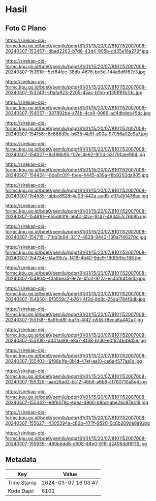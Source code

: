 # Hasil

## Foto C Plano

https://sirekap-obj-formc.kpu.go.id/bde0/pemilu/pdpr/81/01/15/20/07/8101152007008-20240307-153457--dbad2263-b7d6-43d4-905b-dd35e16a273f.jpg

https://sirekap-obj-formc.kpu.go.id/bde0/pemilu/pdpr/81/01/15/20/07/8101152007008-20240307-153610--5ef64fec-38db-4676-be5d-144a6d6f67c3.jpg

https://sirekap-obj-formc.kpu.go.id/bde0/pemilu/pdpr/81/01/15/20/07/8101152007008-20240307-153743--d1afa923-2205-45ac-b1bb-e139ff81b7dc.jpg

https://sirekap-obj-formc.kpu.go.id/bde0/pemilu/pdpr/81/01/15/20/07/8101152007008-20240307-154057--987892be-a74b-4ce9-9066-ad4dbdeb45dc.jpg

https://sirekap-obj-formc.kpu.go.id/bde0/pemilu/pdpr/81/01/15/20/07/8101152007008-20240307-154158--8c686d9c-b635-4b9f-a00a-97056a02c9a7.jpg

https://sirekap-obj-formc.kpu.go.id/bde0/pemilu/pdpr/81/01/15/20/07/8101152007008-20240307-154327--9af66b95-f07e-4e62-9f2d-53179faee994.jpg

https://sirekap-obj-formc.kpu.go.id/bde0/pemilu/pdpr/81/01/15/20/07/8101152007008-20240307-154424--8da9c091-fbee-4445-a39a-f8b9202da905.jpg

https://sirekap-obj-formc.kpu.go.id/bde0/pemilu/pdpr/81/01/15/20/07/8101152007008-20240307-154535--abbe8628-4c03-442a-aed9-e07a1b1436ac.jpg

https://sirekap-obj-formc.kpu.go.id/bde0/pemilu/pdpr/81/01/15/20/07/8101152007008-20240307-154610--e55d83f8-a64c-4fce-8147-463457c76b8b.jpg

https://sirekap-obj-formc.kpu.go.id/bde0/pemilu/pdpr/81/01/15/20/07/8101152007008-20240307-154715--71bb3b94-3217-4829-9442-130a7f46270c.jpg

https://sirekap-obj-formc.kpu.go.id/bde0/pemilu/pdpr/81/01/15/20/07/8101152007008-20240307-154734--f4af957a-1416-4b40-9de9-160f5ffbc188.jpg

https://sirekap-obj-formc.kpu.go.id/bde0/pemilu/pdpr/81/01/15/20/07/8101152007008-20240307-154804--f3a8bea5-9e7e-4fc0-972a-ec4af64f3e3a.jpg

https://sirekap-obj-formc.kpu.go.id/bde0/pemilu/pdpr/81/01/15/20/07/8101152007008-20240307-154950--9f3559c7-b761-4f2d-8d8c-25da1784f9db.jpg

https://sirekap-obj-formc.kpu.go.id/bde0/pemilu/pdpr/81/01/15/20/07/8101152007008-20240307-155158--8a9fed8f-ba7b-4f42-b5f8-f8eca6a442a7.jpg

https://sirekap-obj-formc.kpu.go.id/bde0/pemilu/pdpr/81/01/15/20/07/8101152007008-20240307-155108--d441aa88-e8a7-4f38-b136-e0f874649d5e.jpg

https://sirekap-obj-formc.kpu.go.id/bde0/pemilu/pdpr/81/01/15/20/07/8101152007008-20240307-155403--9f98b1fe-0b1d-47ef-aa10-ce6a4577aa1b.jpg

https://sirekap-obj-formc.kpu.go.id/bde0/pemilu/pdpr/81/01/15/20/07/8101152007008-20240307-155326--aae26ad2-bc12-46b8-a6b8-cf760710a8e4.jpg

https://sirekap-obj-formc.kpu.go.id/bde0/pemilu/pdpr/81/01/15/20/07/8101152007008-20240307-155442--e8f6079c-edea-4966-b8bd-abe26c97e419.jpg

https://sirekap-obj-formc.kpu.go.id/bde0/pemilu/pdpr/81/01/15/20/07/8101152007008-20240307-155627--4305394a-c80b-477f-9520-0c8b269de8a9.jpg

https://sirekap-obj-formc.kpu.go.id/bde0/pemilu/pdpr/81/01/15/20/07/8101152007008-20240307-155939--480bbdd8-d608-44e0-91ff-d2498ddf8f35.jpg


## Metadata

| Key        | Value               |
| ---------- | ------------------- |
| Time Stamp | 2024-03-07 16:03:47 |
| Kode Dapil | 8101                |



